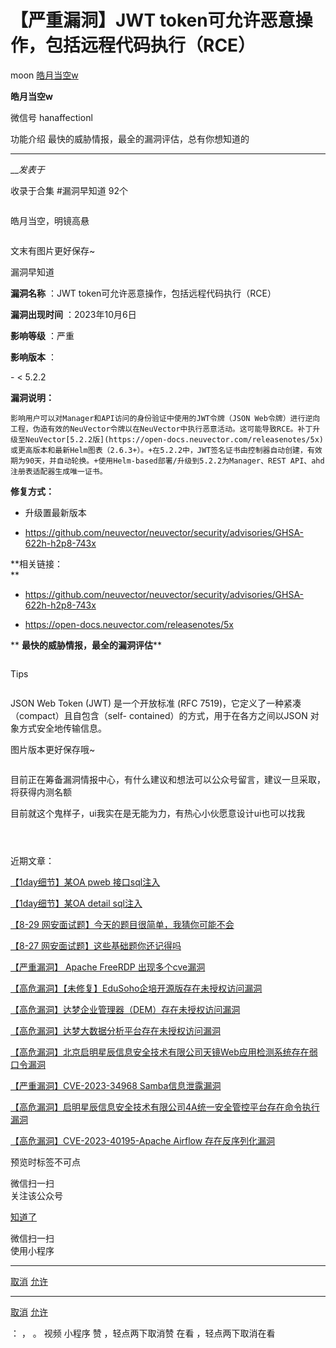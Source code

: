 #  【严重漏洞】JWT token可允许恶意操作，包括远程代码执行（RCE）

moon  [ 皓月当空w ](javascript:void\(0\);)

**皓月当空w** ![]()

微信号 hanaffectionl

功能介绍 最快的威胁情报，最全的漏洞评估，总有你想知道的

____

___发表于_

收录于合集 #漏洞早知道 92个

  

![]()

皓月当空，明镜高悬

![]()  

  

  

文末有图片更好保存~

  

![]()漏洞早知道  

 **漏洞名称** ：JWT token可允许恶意操作，包括远程代码执行（RCE）

 **漏洞出现时间** ：2023年10月6日

 **影响等级** ：严重

 **影响版本** ：

\- < 5.2.2  

**漏洞说明：**  

    影响用户可以对Manager和API访问的身份验证中使用的JWT令牌（JSON Web令牌）进行逆向工程，伪造有效的NeuVector令牌以在NeuVector中执行恶意活动。这可能导致RCE。补丁升级至NeuVector[5.2.2版](https://open-docs.neuvector.com/releasenotes/5x)或更高版本和最新Helm图表（2.6.3+）。+在5.2.2中，JWT签名证书由控制器自动创建，有效期为90天，并自动轮换。+使用Helm-based部署/升级到5.2.2为Manager、REST API、ahd注册表适配器生成唯一证书。

 **修复方式：**

  * 升级置最新版本

  * https://github.com/neuvector/neuvector/security/advisories/GHSA-622h-h2p8-743x  

 **相关链接：  
**

  * https://github.com/neuvector/neuvector/security/advisories/GHSA-622h-h2p8-743x

  * https://open-docs.neuvector.com/releasenotes/5x  

 ** **最快的威胁情报，最全的漏洞评估****  

 **![]()**

  

  

Tips  

![]()  
  
  
  
  
  
  
  
  
  
  
  

JSON Web Token (JWT) 是一个开放标准 (RFC 7519)，它定义了一种紧凑（compact）且自包含（self-
contained）的方式，用于在各方之间以JSON 对象方式安全地传输信息。  

  

图片版本更好保存哦~

![]()

  

  

目前正在筹备漏洞情报中心，有什么建议和想法可以公众号留言，建议一旦采取，将获得内测名额

目前就这个鬼样子，ui我实在是无能为力，有热心小伙愿意设计ui也可以找我  

![]()

![]()

![]()

  

  

近期文章：

[【1day细节】某OA pweb 接口sql注入  
](http://mp.weixin.qq.com/s?__biz=Mzg4MDg5NzAxMQ==&mid=2247484881&idx=1&sn=4e657c8fcc089c836184cf58c51d2b72&chksm=cf6f7b4df818f25be7848c5b789fb6d17032d4ab6d68b415d5395e2aeb1d394c3d6f9fa03be1&scene=21#wechat_redirect)

[【1day细节】某OA detail
sql注入](http://mp.weixin.qq.com/s?__biz=Mzg4MDg5NzAxMQ==&mid=2247484909&idx=1&sn=131ff4ccaed9a2ebe142801dc8321c17&chksm=cf6f7b71f818f267945cd2c0ba418a7985ea344c359e06c8595843a0d173726ad9b0cbab239f&scene=21#wechat_redirect)  
[](http://mp.weixin.qq.com/s?__biz=Mzg4MDg5NzAxMQ==&mid=2247484909&idx=1&sn=131ff4ccaed9a2ebe142801dc8321c17&chksm=cf6f7b71f818f267945cd2c0ba418a7985ea344c359e06c8595843a0d173726ad9b0cbab239f&scene=21#wechat_redirect)

[【8-29 网安面试题】今天的题目很简单，我猜你可能不会  
](http://mp.weixin.qq.com/s?__biz=Mzg4MDg5NzAxMQ==&mid=2247484843&idx=1&sn=772b303b7bfebde91f5178944bbcd375&chksm=cf6f7b37f818f22196b97caa7967c4f5d3f097608df9207c8860b0fc300e22378d7a211403d8&scene=21#wechat_redirect)

[【8-27 网安面试题】这些基础题你还记得吗  
](http://mp.weixin.qq.com/s?__biz=Mzg4MDg5NzAxMQ==&mid=2247484823&idx=1&sn=33b81fbc4fb970c623e77d7a5ef46525&chksm=cf6f7b0bf818f21d3450c49112319228ee7fb2557f4914af6808ec6fc7fa3f9c5bd38780228c&scene=21#wechat_redirect)

[](http://mp.weixin.qq.com/s?__biz=Mzg4MDg5NzAxMQ==&mid=2247484823&idx=1&sn=33b81fbc4fb970c623e77d7a5ef46525&chksm=cf6f7b0bf818f21d3450c49112319228ee7fb2557f4914af6808ec6fc7fa3f9c5bd38780228c&scene=21#wechat_redirect)[【严重漏洞】
Apache FreeRDP
出现多个cve漏洞](http://mp.weixin.qq.com/s?__biz=Mzg4MDg5NzAxMQ==&mid=2247484859&idx=1&sn=eb3e9f6d87304e78741397da0c29936b&chksm=cf6f7b27f818f2313bb5832d63d54d85dc146bf3ebcc06278a2c8dd59605e7b1d442b0a3fa25&scene=21#wechat_redirect)  

[【高危漏洞】【未修复】EduSoho企培开源版存在未授权访问漏洞  
](http://mp.weixin.qq.com/s?__biz=Mzg4MDg5NzAxMQ==&mid=2247484863&idx=1&sn=fd7d16aef7c10a2699fb491b0ea02bbe&chksm=cf6f7b23f818f235e455e36c1ff8cf56d2dd964ea7f37a11ce67e7c63d2cb705f212ad02278e&scene=21#wechat_redirect)

[【高危漏洞】达梦企业管理器（DEM）存在未授权访问漏洞](http://mp.weixin.qq.com/s?__biz=Mzg4MDg5NzAxMQ==&mid=2247484888&idx=1&sn=9e4d6603a8c3dc5d63532fa5571f1ccf&chksm=cf6f7b44f818f25269d6a7ebfa54a19b4f84d83e1c19fd110710a353d53bc0a67065685847fa&scene=21#wechat_redirect)  

[【高危漏洞】达梦大数据分析平台存在未授权访问漏洞  
](http://mp.weixin.qq.com/s?__biz=Mzg4MDg5NzAxMQ==&mid=2247484863&idx=2&sn=f6032b4c7a109a838b9392ef2950abce&chksm=cf6f7b23f818f23587ab5d2095882f8ff6a1bb0e205a67c49016dfe860ed4abe67b47e5467ac&scene=21#wechat_redirect)

[【高危漏洞】北京启明星辰信息安全技术有限公司天镜Web应用检测系统存在弱口令漏洞](http://mp.weixin.qq.com/s?__biz=Mzg4MDg5NzAxMQ==&mid=2247484888&idx=2&sn=7fa6fe96332176f5c1feb21c9064a9e5&chksm=cf6f7b44f818f2523bf768e1a85a1edbbc6e5db8747a7c9982bf89e62e9915309b6e92fe3834&scene=21#wechat_redirect)  

[【严重漏洞】CVE-2023-34968
Samba信息泄露漏洞](http://mp.weixin.qq.com/s?__biz=Mzg4MDg5NzAxMQ==&mid=2247484853&idx=1&sn=e1e42f0123d773143f6eb8b56669ec70&chksm=cf6f7b29f818f23fe32ad614b7c99821d28a1f20e3b8ca2fc4543b754e6c1de14e878862b4ff&scene=21#wechat_redirect)

[【高危漏洞】启明星辰信息安全技术有限公司4A统一安全管控平台存在命令执行漏洞](http://mp.weixin.qq.com/s?__biz=Mzg4MDg5NzAxMQ==&mid=2247484849&idx=1&sn=30d011f2463c4912c42491289a590062&chksm=cf6f7b2df818f23b8376cbb2f6e2da22b223ea184c98106ddbbae747b44a0d2299a3c3202d27&scene=21#wechat_redirect)

[【高危漏洞】CVE-2023-40195-Apache Airflow
存在反序列化漏洞](http://mp.weixin.qq.com/s?__biz=Mzg4MDg5NzAxMQ==&mid=2247484843&idx=2&sn=b6bcc3857a123bc3a0f79238617ada50&chksm=cf6f7b37f818f2212881d7cbb330d01874949be7a51e6433fbc79450d7ec968bc3eaaca37b51&scene=21#wechat_redirect)

  

预览时标签不可点

微信扫一扫  
关注该公众号

[知道了](javascript:;)

微信扫一扫  
使用小程序

****

[取消](javascript:void\(0\);) [允许](javascript:void\(0\);)

****

[取消](javascript:void\(0\);) [允许](javascript:void\(0\);)

： ， 。   视频 小程序 赞 ，轻点两下取消赞 在看 ，轻点两下取消在看

